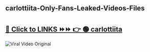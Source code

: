 
 ## carlottiita-Only-Fans-Leaked-Videos-Files

# <h2><a href="https://mediaupload.pro?carlottiita">🔗 Click to LINKS ⏩⏩ 👉 🟢 carlottiita </a></h2>

<a href="https://mediaupload.pro?carlottiita" rel="nofollow" data-target="animated-image.originalLink"><img src="https://i.ibb.co.com/xMMVF88/686577567.gif" alt="Viral Video Original" style="max-width: 100%; display: inline-block;" data-target="animated-image.originalImage"></a>